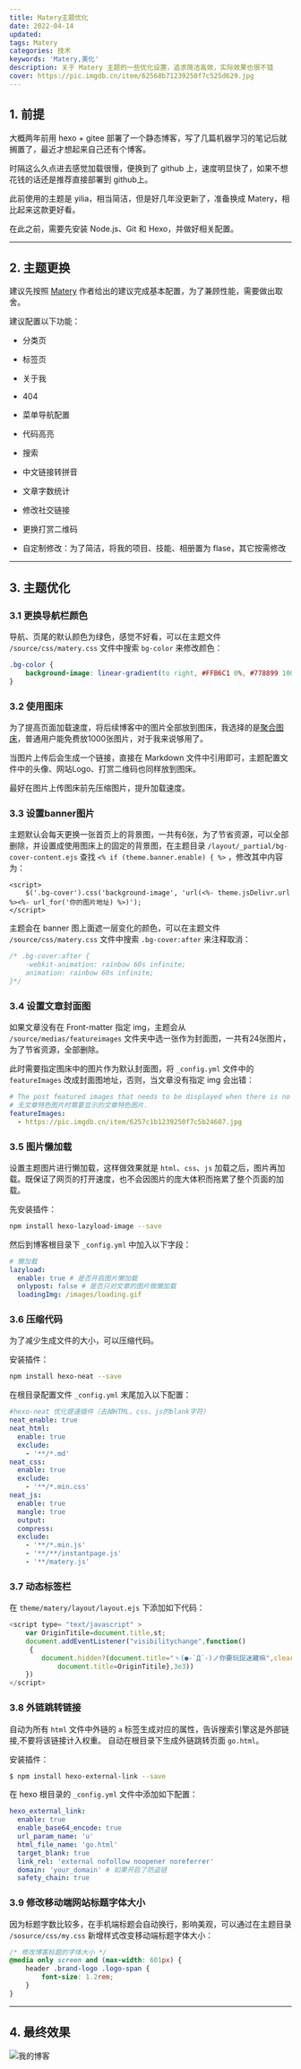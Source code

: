 ```yaml
---
title: Matery主题优化
date: 2022-04-14
updated:
tags: Matery
categories: 技术
keywords: 'Matery,美化'
description: 关于 Matery 主题的一些优化设置，追求简洁高效，实际效果也很不错
cover: https://pic.imgdb.cn/item/62568b71239250f7c525d629.jpg
---
```


## 1. 前提

大概两年前用 hexo + gitee 部署了一个静态博客，写了几篇机器学习的笔记后就搁置了，最近才想起来自己还有个博客。

时隔这么久点进去感觉加载很慢，便换到了 github 上，速度明显快了，如果不想花钱的话还是推荐直接部署到 github上。

此前使用的主题是 yilia，相当简洁，但是好几年没更新了，准备换成 Matery，相比起来这款更好看。

在此之前，需要先安装 Node.js、Git 和 Hexo，并做好相关配置。

___

## 2. 主题更换

建议先按照 [Matery](https://github.com/blinkfox/hexo-theme-matery/blob/develop/README_CN.md) 作者给出的建议完成基本配置，为了兼顾性能，需要做出取舍。

建议配置以下功能：

* 分类页

* 标签页

* 关于我

* 404

* 菜单导航配置

* 代码高亮

* 搜索

* 中文链接转拼音

* 文章字数统计

* 修改社交链接

* 更换打赏二维码

* 自定制修改：为了简洁，将我的项目、技能、相册置为 flase，其它按需修改

___

## 3. 主题优化

### 3.1 更换导航栏颜色

导航、页尾的默认颜色为绿色，感觉不好看，可以在主题文件 `/source/css/matery.css` 文件中搜索 `bg-color` 来修改颜色：

```css
.bg-color {
    background-image: linear-gradient(to right, #FFB6C1 0%, #778899 100%);
}
```

### 3.2 使用图床

为了提高页面加载速度，将后续博客中的图片全部放到图床，我选择的是[聚合图床](https://www.superbed.cn/)，普通用户能免费放1000张图片，对于我来说够用了。

当图片上传后会生成一个链接，直接在 Markdown 文件中引用即可，主题配置文件中的头像、网站Logo、打赏二维码也同样放到图床。

最好在图片上传图床前先压缩图片，提升加载速度。

### 3.3 设置banner图片

主题默认会每天更换一张首页上的背景图，一共有6张，为了节省资源，可以全部删除，并设置成使用图床上的固定的背景图，在主题目录 `/layout/_partial/bg-cover-content.ejs`  查找 `<% if (theme.banner.enable) { %>` ，修改其中内容为：

```ejs
<script>
    $('.bg-cover').css('background-image', 'url(<%- theme.jsDelivr.url %><%- url_for('你的图片地址) %>)');
</script>
```

主题会在 banner 图上面遮一层变化的颜色，可以在主题文件 `/source/css/matery.css` 文件中搜索 `.bg-cover:after` 来注释取消：

```css
/* .bg-cover:after {
    -webkit-animation: rainbow 60s infinite;
    animation: rainbow 60s infinite;
}*/
```

### 3.4 设置文章封面图

如果文章没有在 Front-matter 指定 img，主题会从 `/source/medias/featureimages` 文件夹中选一张作为封面图，一共有24张图片，为了节省资源，全部删除。

此时需要指定图床中的图片作为默认封面图，将 `_config.yml` 文件中的 `featureImages` 改成封面图地址，否则，当文章没有指定 img 会出错：

```yaml
# The post featured images that needs to be displayed when there is no image.
# 无文章特色图片时需要显示的文章特色图片.
featureImages: 
  - https://pic.imgdb.cn/item/6257c1b1239250f7c5b24607.jpg
```

### 3.5 图片懒加载

设置主题图片进行懒加载，这样做效果就是 `html`、`css`、`js` 加载之后，图片再加载。既保证了网页的打开速度，也不会因图片的庞大体积而拖累了整个页面的加载。

先安装插件：

```bash
npm install hexo-lazyload-image --save
```

然后到博客根目录下 `_config.yml` 中加入以下字段：

```yaml
# 懒加载
lazyload:
  enable: true # 是否开启图片懒加载
  onlypost: false # 是否只对文章的图片做懒加载
  loadingImg: /images/loading.gif
```

### 3.6 压缩代码

为了减少生成文件的大小，可以压缩代码。

安装插件：

```bash
npm install hexo-neat --save
```

在根目录配置文件 `_config.yml` 末尾加入以下配置：

```yaml
#hexo-neat 优化提速插件（去掉HTML、css、js的blank字符）
neat_enable: true
neat_html:
  enable: true
  exclude:
    - '**/*.md'
neat_css:
  enable: true
  exclude:
    - '**/*.min.css'
neat_js:
  enable: true
  mangle: true
  output:
  compress:
  exclude:
    - '**/*.min.js'
    - '**/**/instantpage.js'
    - '**/matery.js'
```

### 3.7 动态标签栏

在 `theme/matery/layout/layout.ejs` 下添加如下代码：

```javascript
<script type= "text/javascript" >
    var OriginTitile=document.title,st;
    document.addEventListener("visibilitychange",function()
     {
        document.hidden?(document.title="ヽ(●-`Д´-)ノ你要玩捉迷藏嘛",clearTimeout(st)):(document.title="(Ő∀Ő3)ノ被发现啦！",st=setTimeout(function(){
            document.title=OriginTitile},3e3))
    })
</script>
```

### 3.8 外链跳转链接

自动为所有 `html` 文件中外链的 `a` 标签生成对应的属性，告诉搜索引擎这是外部链接,不要将该链接计入权重。 自动在根目录下生成外链跳转页面 `go.html`。

安装插件：

```bash
$ npm install hexo-external-link --save
```

在  hexo 根目录的 `_config.yml` 文件中添加如下配置：

```yaml
hexo_external_link:
  enable: true
  enable_base64_encode: true
  url_param_name: 'u'
  html_file_name: 'go.html'
  target_blank: true
  link_rel: 'external nofollow noopener noreferrer'
  domain: 'your_domain' # 如果开启了防盗链
  safety_chain: true
```

### 3.9 修改移动端网站标题字体大小

因为标题字数比较多，在手机端标题会自动换行，影响美观，可以通过在主题目录 `/sosurce/css/my.css` 新增样式改变移动端标题字体大小：

```css
/* 修改博客标题的字体大小 */
@media only screen and (max-width: 601px) {
    header .brand-logo .logo-span {
        font-size: 1.2rem;
    }
}
```

___

## 4. 最终效果

![我的博客](https://pic.imgdb.cn/item/63b307f0be43e0d30eb09206.png)